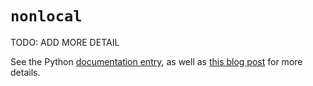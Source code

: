 # `nonlocal`

TODO: ADD MORE DETAIL

See the Python [documentation entry][keyword-nonlocal-docs], as well as [this blog post][keyword-nonlocal-etymology] for more details.

[keyword-nonlocal-docs]: https://docs.python.org/3/reference/simple_stmts.html#the-nonlocal-statement
[keyword-nonlocal-etymology]: https://yawpitchroll.com/posts/the-35-words-you-need-to-python/#nonlocal
